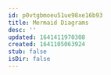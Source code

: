 ```yaml
---
id: p0vtgbmoeu51ue98xe16b93
title: Mermaid Diagrams
desc: ''
updated: 1641411970308
created: 1641105063924
stub: false
isDir: false
---
```



